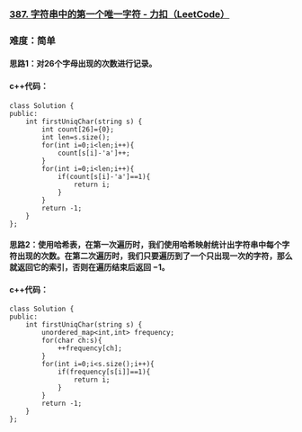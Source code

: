 ### [387. 字符串中的第一个唯一字符 - 力扣（LeetCode）](https://leetcode.cn/problems/first-unique-character-in-a-string/description/)

### 难度：简单

#### 思路1：对26个字母出现的次数进行记录。

#### c++代码：

```
class Solution {
public:
    int firstUniqChar(string s) {
        int count[26]={0};
        int len=s.size();
        for(int i=0;i<len;i++){
            count[s[i]-'a']++;
        }
        for(int i=0;i<len;i++){
            if(count[s[i]-'a']==1){
                return i;
            }
        }
        return -1;
    }
};
```

#### 思路2：使用哈希表，在第一次遍历时，我们使用哈希映射统计出字符串中每个字符出现的次数。在第二次遍历时，我们只要遍历到了一个只出现一次的字符，那么就返回它的索引，否则在遍历结束后返回 −1。

#### c++代码：

```
class Solution {
public:
    int firstUniqChar(string s) {
        unordered_map<int,int> frequency;
        for(char ch:s){
            ++frequency[ch];
        }
        for(int i=0;i<s.size();i++){
            if(frequency[s[i]]==1){
                return i;
            }
        }
        return -1;
    }
};
```

